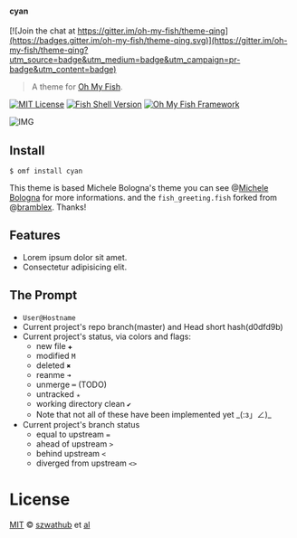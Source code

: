 #### cyan

[![Join the chat at https://gitter.im/oh-my-fish/theme-qing](https://badges.gitter.im/oh-my-fish/theme-qing.svg)](https://gitter.im/oh-my-fish/theme-qing?utm_source=badge&utm_medium=badge&utm_campaign=pr-badge&utm_content=badge)
> A theme for [Oh My Fish][omf-link].

[![MIT License](https://img.shields.io/badge/license-MIT-007EC7.svg?style=flat-square)](/LICENSE)
[![Fish Shell Version](https://img.shields.io/badge/fish-v2.2.0-007EC7.svg?style=flat-square)](http://fishshell.com)
[![Oh My Fish Framework](https://img.shields.io/badge/Oh%20My%20Fish-Framework-007EC7.svg?style=flat-square)](https://www.github.com/oh-my-fish/oh-my-fish)

![IMG](https://cloud.githubusercontent.com/assets/8684553/14587898/02053638-04ee-11e6-9b6f-f7314f2cb180.png)

## Install


```fish
$ omf install cyan
```
This theme is based Michele Bologna's theme you can see @[Michele Bologna](http://michelebologna.net) for more informations.
and the `fish_greeting.fish` forked from @[bramblex](https://github.com/bramblex/bubblegum).
Thanks!

## Features

* Lorem ipsum dolor sit amet.
* Consectetur adipisicing elit.

## The Prompt
* `User@Hostname`
* Current project's repo branch(master) and Head short hash(d0dfd9b)
* Current project's status, via colors and flags:
    * new file `✚`
    * modified `M`
    * deleted `✖`
    * reanme `➜`
    * unmerge `═` (TODO)
    * untracked `✭`
    * working directory clean `✔`
    * Note that not all of these have been implemented yet \_(:з」∠)_
* Current project's branch status
    * equal to upstream `=`
    * ahead of upstream `>`
    * behind upstream `<`
    * diverged from upstream `<>`

# License

[MIT][mit] © [szwathub][author] et [al][contributors]


[mit]:            http://opensource.org/licenses/MIT
[author]:         http://github.com/szwathub
[contributors]:   https://github.com/szwathub/cyan/graphs/contributors
[omf-link]:       https://www.github.com/oh-my-fish/oh-my-fish

[license-badge]:  https://img.shields.io/badge/license-MIT-007EC7.svg?style=flat-square
